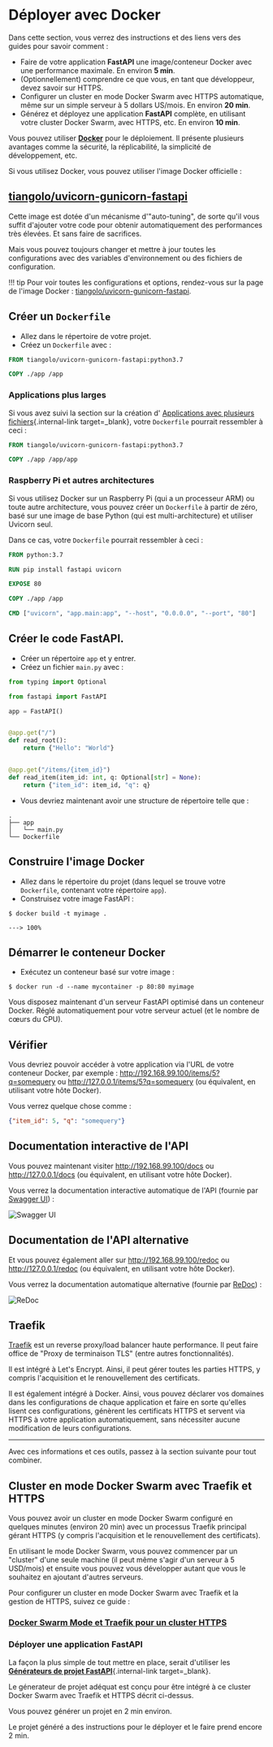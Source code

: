 # Déployer avec Docker

Dans cette section, vous verrez des instructions et des liens vers des guides pour savoir comment :

* Faire de votre application **FastAPI** une image/conteneur Docker avec une performance maximale. En environ **5 min**.
* (Optionnellement) comprendre ce que vous, en tant que développeur, devez savoir sur HTTPS.
* Configurer un cluster en mode Docker Swarm avec HTTPS automatique, même sur un simple serveur à 5 dollars US/mois. En environ **20 min**.
* Générez et déployez une application **FastAPI** complète, en utilisant votre cluster Docker Swarm, avec HTTPS, etc. En environ **10 min**.

Vous pouvez utiliser <a href="https://www.docker.com/" class="external-link" target="_blank">**Docker**</a> pour le déploiement. Il présente plusieurs avantages comme la sécurité, la réplicabilité, la simplicité de développement, etc.

Si vous utilisez Docker, vous pouvez utiliser l'image Docker officielle :

## <a href="https://github.com/tiangolo/uvicorn-gunicorn-fastapi-docker" class="external-link" target="_blank">tiangolo/uvicorn-gunicorn-fastapi</a>

Cette image est dotée d'un mécanisme d'"auto-tuning", de sorte qu'il vous suffit d'ajouter votre code pour obtenir automatiquement des performances très élevées. Et sans faire de sacrifices.

Mais vous pouvez toujours changer et mettre à jour toutes les configurations avec des variables d'environnement ou des fichiers de configuration.

!!! tip
    Pour voir toutes les configurations et options, rendez-vous sur la page de l'image Docker : <a href="https://github.com/tiangolo/uvicorn-gunicorn-fastapi-docker" class="external-link" target="_blank">tiangolo/uvicorn-gunicorn-fastapi</a>.

## Créer un `Dockerfile`

* Allez dans le répertoire de votre projet.
* Créez un `Dockerfile` avec :

```Dockerfile
FROM tiangolo/uvicorn-gunicorn-fastapi:python3.7

COPY ./app /app
```

### Applications plus larges

Si vous avez suivi la section sur la création d' [Applications avec plusieurs fichiers](../tutorial/bigger-applications.md){.internal-link target=_blank}, votre `Dockerfile` pourrait ressembler à ceci :

```Dockerfile
FROM tiangolo/uvicorn-gunicorn-fastapi:python3.7

COPY ./app /app/app
```

### Raspberry Pi et autres architectures

Si vous utilisez Docker sur un Raspberry Pi (qui a un processeur ARM) ou toute autre architecture, vous pouvez créer un `Dockerfile` à partir de zéro, basé sur une image de base Python (qui est multi-architecture) et utiliser Uvicorn seul.

Dans ce cas, votre `Dockerfile` pourrait ressembler à ceci :

```Dockerfile
FROM python:3.7

RUN pip install fastapi uvicorn

EXPOSE 80

COPY ./app /app

CMD ["uvicorn", "app.main:app", "--host", "0.0.0.0", "--port", "80"]
```

## Créer le code **FastAPI**.

* Créer un répertoire `app` et y entrer.
* Créez un fichier `main.py` avec :

```Python
from typing import Optional

from fastapi import FastAPI

app = FastAPI()


@app.get("/")
def read_root():
    return {"Hello": "World"}


@app.get("/items/{item_id}")
def read_item(item_id: int, q: Optional[str] = None):
    return {"item_id": item_id, "q": q}
```

* Vous devriez maintenant avoir une structure de répertoire telle que :

```
.
├── app
│   └── main.py
└── Dockerfile
```

## Construire l'image Docker

* Allez dans le répertoire du projet (dans lequel se trouve votre `Dockerfile`, contenant votre répertoire `app`).
* Construisez votre image FastAPI :

<div class="termy">

```console
$ docker build -t myimage .

---> 100%
```

</div>

## Démarrer le conteneur Docker

* Exécutez un conteneur basé sur votre image :

<div class="termy">

```console
$ docker run -d --name mycontainer -p 80:80 myimage
```

</div>

Vous disposez maintenant d'un serveur FastAPI optimisé dans un conteneur Docker. Réglé automatiquement pour votre 
serveur actuel (et le nombre de cœurs du CPU).

## Vérifier

Vous devriez pouvoir accéder à votre application via l'URL de votre conteneur Docker, par exemple : <a href="http://192.168.99.100/items/5?q=somequery" class="external-link" target="_blank">http://192.168.99.100/items/5?q=somequery</a> ou <a href="http://127.0.0.1/items/5?q=somequery" class="external-link" target="_blank">http://127.0.0.1/items/5?q=somequery</a> (ou équivalent, en utilisant votre hôte Docker).

Vous verrez quelque chose comme :

```JSON
{"item_id": 5, "q": "somequery"}
```

## Documentation interactive de l'API

Vous pouvez maintenant visiter <a href="http://192.168.99.100/docs" class="external-link" target="_blank">http://192.168.99.100/docs</a> ou <a href="http://127.0.0.1/docs" class="external-link" target="_blank">http://127.0.0.1/docs</a> (ou équivalent, en utilisant votre hôte Docker).

Vous verrez la documentation interactive automatique de l'API (fournie par <a href="https://github.com/swagger-api/swagger-ui" class="external-link" target="_blank">Swagger UI</a>) :

![Swagger UI](https://fastapi.tiangolo.com/img/index/index-01-swagger-ui-simple.png)

## Documentation de l'API alternative 

Et vous pouvez également aller sur <a href="http://192.168.99.100/redoc" class="external-link" target="_blank">http://192.168.99.100/redoc</a> ou <a href="http://127.0.0.1/redoc" class="external-link" target="_blank">http://127.0.0.1/redoc</a> (ou équivalent, en utilisant votre hôte Docker).

Vous verrez la documentation automatique alternative (fournie par <a href="https://github.com/Rebilly/ReDoc" class="external-link" target="_blank">ReDoc</a>) :

![ReDoc](https://fastapi.tiangolo.com/img/index/index-02-redoc-simple.png)

## Traefik

<a href="https://traefik.io/" class="external-link" target="_blank">Traefik</a> est un reverse proxy/load balancer 
haute performance. Il peut faire office de "Proxy de terminaison TLS" (entre autres fonctionnalités).

Il est intégré à Let's Encrypt. Ainsi, il peut gérer toutes les parties HTTPS, y compris l'acquisition et le renouvellement des certificats.

Il est également intégré à Docker. Ainsi, vous pouvez déclarer vos domaines dans les configurations de chaque application et faire en sorte qu'elles lisent ces configurations, génèrent les certificats HTTPS et servent via HTTPS à votre application automatiquement, sans nécessiter aucune modification de leurs configurations.

---

Avec ces informations et ces outils, passez à la section suivante pour tout combiner.

## Cluster en mode Docker Swarm avec Traefik et HTTPS

Vous pouvez avoir un cluster en mode Docker Swarm configuré en quelques minutes (environ 20 min) avec un processus Traefik principal gérant HTTPS (y compris l'acquisition et le renouvellement des certificats).

En utilisant le mode Docker Swarm, vous pouvez commencer par un "cluster" d'une seule machine (il peut même s'agir 
d'un serveur à 5 USD/mois) et ensuite vous pouvez vous développer autant que vous le souhaitez en ajoutant d'autres serveurs.

Pour configurer un cluster en mode Docker Swarm avec Traefik et la gestion de HTTPS, suivez ce guide :

### <a href="https://medium.com/@tiangolo/docker-swarm-mode-and-traefik-for-a-https-cluster-20328dba6232" class="external-link" target="_blank">Docker Swarm Mode et Traefik pour un cluster HTTPS</a>

### Déployer une application FastAPI

La façon la plus simple de tout mettre en place, serait d'utiliser les [**Générateurs de projet FastAPI**](../project-generation.md){.internal-link target=_blank}.

Le génerateur de projet adéquat est conçu pour être intégré à ce cluster Docker Swarm avec Traefik et HTTPS décrit ci-dessus.

Vous pouvez générer un projet en 2 min environ.

Le projet généré a des instructions pour le déployer et le faire prend encore 2 min.
